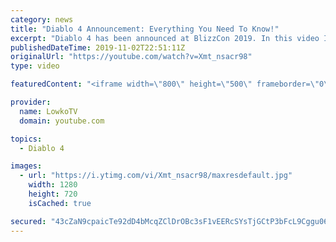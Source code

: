 ```yaml
---
category: news
title: "Diablo 4 Announcement: Everything You Need To Know!"
excerpt: "Diablo 4 has been announced at BlizzCon 2019. In this video I go over everything you need to know about this upcoming Blizzard Entertainment game."
publishedDateTime: 2019-11-02T22:51:11Z
originalUrl: "https://youtube.com/watch?v=Xmt_nsacr98"
type: video

featuredContent: "<iframe width=\"800\" height=\"500\" frameborder=\"0\" src=\"https://www.youtube.com/embed/Xmt_nsacr98\" allow=\"accelerometer; autoplay; encrypted-media; gyroscope; picture-in-picture\" allowfullscreen></iframe>"

provider:
  name: LowkoTV
  domain: youtube.com

topics:
  - Diablo 4

images:
  - url: "https://i.ytimg.com/vi/Xmt_nsacr98/maxresdefault.jpg"
    width: 1280
    height: 720
    isCached: true

secured: "43cZaN9cpaicTe92dD4bMcqZClDrOBc3sF1vEERcSYsTjGCtP3bFcL9Cggu06VFRhut3wNUcg5pmcJkUB9x2WwvcR2i14y09YTYtysm/XtaQ7MhvdhT4cM0sHMlP55e0LdpUSJPi93IxjeEW9uWy6OudiXVgXbUQr4HkALYHT8R3ET/zpPmXddgHWzDwVKGfRAkO7WWl04nWKMRauOxlERmmosBhaKSQP3sxApyCf2TFdKaPa7UN1oIev70lU5oioBQwEnTgQ6H0McwohT/wBZbf8qn6qgvONdfiM4/sRxYTXuR9xaGIEldXIwmBKPWqGE8ziDZFoHAepjQ5BIr/vFDByNzZFmLUINFTkCz+dcgujPFhPS8OWdEpgEc9Rq/YTH8rgm5MNoyl93mesITQmxKW8s4F8VbO33QebbIxLxDPme+g2NYBSyumfzzjW1oU;EqbtQ4BNZIiRgEht4w4U5w=="
---
```


